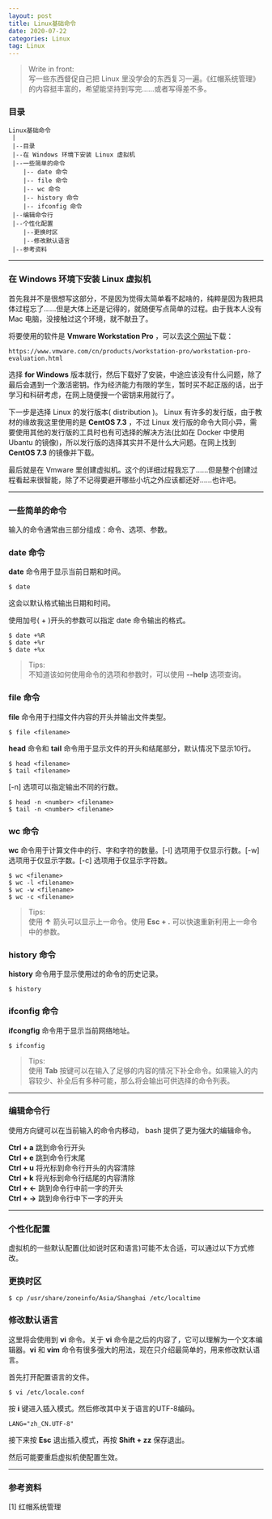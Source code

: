 ```yaml
---
layout: post
title: Linux基础命令
date: 2020-07-22
categories: Linux
tag: Linux
---
```


> Write in front: <br> 写一些东西督促自己把 Linux 里没学会的东西复习一遍。《红帽系统管理》的内容挺丰富的，希望能坚持到写完……或者写得差不多。

### 目录

```
Linux基础命令
 |
 |--目录
 |--在 Windows 环境下安装 Linux 虚拟机
 |--一些简单的命令
    |-- date 命令
    |-- file 命令
    |-- wc 命令
    |-- history 命令
    |-- ifconfig 命令
 |--编辑命令行
 |--个性化配置
    |--更换时区
    |--修改默认语言
 |--参考资料
```

<hr />

### 在 Windows 环境下安装 Linux 虚拟机

首先我并不是很想写这部分，不是因为觉得太简单看不起啥的，纯粹是因为我把具体过程忘了……但是大体上还是记得的，就随便写点简单的过程。由于我本人没有 Mac 电脑，没接触过这个环境，就不献丑了。

将要使用的软件是 **Vmware Workstation Pro** ，可以去[这个网址](https://www.vmware.com/cn/products/workstation-pro/workstation-pro-evaluation.html)下载：

```
https://www.vmware.com/cn/products/workstation-pro/workstation-pro-evaluation.html
```

选择 **for Windows** 版本就行，然后下载好了安装，中途应该没有什么问题，除了最后会遇到一个激活密钥。作为经济能力有限的学生，暂时买不起正版的话，出于学习和科研考虑，在网上随便搜一个密钥来用就行了。

下一步是选择 Linux 的发行版本( distribution )。 Linux 有许多的发行版，由于教材的缘故我这里使用的是 **CentOS 7.3** ，不过 Linux 发行版的命令大同小异，需要使用其他的发行版的工具时也有可选择的解决方法(比如在 Docker 中使用 Ubantu 的镜像)，所以发行版的选择其实并不是什么大问题。在网上找到 **CentOS 7.3** 的镜像并下载。

最后就是在 Vmware 里创建虚拟机。这个的详细过程我忘了……但是整个创建过程看起来很智能，除了不记得要避开哪些小坑之外应该都还好……也许吧。

<hr />

### 一些简单的命令

输入的命令通常由三部分组成：命令、选项、参数。

### **date** 命令

**date** 命令用于显示当前日期和时间。

```
$ date
```
这会以默认格式输出日期和时间。

使用加号( + )开头的参数可以指定 date 命令输出的格式。

```
$ date +%R
$ date +%r
$ date +%x
```

>Tips: <br> 不知道该如何使用命令的选项和参数时，可以使用 **--help** 选项查询。

### **file** 命令

**file** 命令用于扫描文件内容的开头并输出文件类型。

```
$ file <filename>
```

**head** 命令和 **tail** 命令用于显示文件的开头和结尾部分，默认情况下显示10行。

```
$ head <filename>
$ tail <filename>
```

[-n] 选项可以指定输出不同的行数。

```
$ head -n <number> <filename>
$ tail -n <number> <filename>
```

### **wc** 命令

**wc** 命令用于计算文件中的行、字和字符的数量。[-l] 选项用于仅显示行数。[-w] 选项用于仅显示字数。[-c] 选项用于仅显示字符数。

```
$ wc <filename>
$ wc -l <filename>
$ wc -w <filename>
$ wc -c <filename>
```

>Tips: <br> 使用 **↑** 箭头可以显示上一命令。使用 **Esc + .** 可以快速重新利用上一命令中的参数。

### **history** 命令

**history** 命令用于显示使用过的命令的历史记录。

```
$ history
```

### **ifconfig** 命令

**ifcongfig** 命令用于显示当前网络地址。

```
$ ifconfig
```

>Tips: <br> 使用 **Tab** 按键可以在输入了足够的内容的情况下补全命令。如果输入的内容较少、补全后有多种可能，那么将会输出可供选择的命令列表。

<hr />

### 编辑命令行

使用方向键可以在当前输入的命令内移动， bash 提供了更为强大的编辑命令。

**Ctrl + a** 跳到命令行开头 <br>
**Ctrl + e** 跳到命令行末尾 <br>
**Ctrl + u** 将光标到命令行开头的内容清除 <br>
**Ctrl + k** 将光标到命令行结尾的内容清除 <br>
**Ctrl + ←** 跳到命令行中前一字的开头 <br>
**Ctrl + →** 跳到命令行中下一字的开头 <br>

<hr />

### 个性化配置

虚拟机的一些默认配置(比如说时区和语言)可能不太合适，可以通过以下方式修改。

### 更换时区

```
$ cp /usr/share/zoneinfo/Asia/Shanghai /etc/localtime
```

### 修改默认语言

这里将会使用到 **vi** 命令。关于 **vi** 命令是之后的内容了，它可以理解为一个文本编辑器。**vi** 和 **vim** 命令有很多强大的用法，现在只介绍最简单的，用来修改默认语言。

首先打开配置语言的文件。

```
$ vi /etc/locale.conf
```

按 **i** 键进入插入模式。然后修改其中关于语言的UTF-8编码。

```
LANG="zh_CN.UTF-8"
```

接下来按 **Esc** 退出插入模式，再按 **Shift + zz** 保存退出。

然后可能要重启虚拟机使配置生效。

<hr />

### 参考资料

[1] 红帽系统管理
